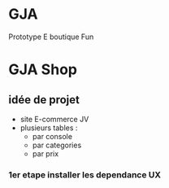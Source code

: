 # GJA
Prototype E boutique Fun

# GJA Shop

## idée de projet

* site E-commerce JV
* plusieurs tables :
    - par console
    - par categories
    - par prix

### 1er etape installer les dependance UX
